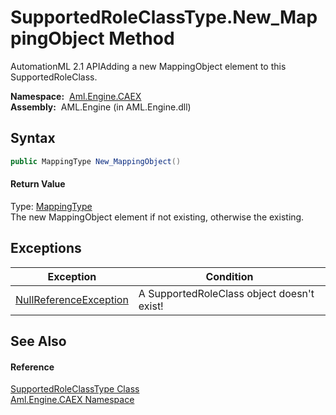 SupportedRoleClassType.New_MappingObject Method
===============================================
AutomationML 2.1 APIAdding a new MappingObject element to this SupportedRoleClass.

  **Namespace:**  [Aml.Engine.CAEX][1]  
  **Assembly:**  AML.Engine (in AML.Engine.dll)

Syntax
------

```csharp
public MappingType New_MappingObject()
```

#### Return Value
Type: [MappingType][2]  
 The new MappingObject element if not existing, otherwise the existing. 

Exceptions
----------

Exception                   | Condition                                  
--------------------------- | ------------------------------------------ 
[NullReferenceException][3] | A SupportedRoleClass object doesn't exist! 


See Also
--------

#### Reference
[SupportedRoleClassType Class][4]  
[Aml.Engine.CAEX Namespace][1]  

[1]: ../README.md
[2]: ../MappingType/README.md
[3]: https://docs.microsoft.com/dotnet/api/system.nullreferenceexception
[4]: README.md
[5]: https://www.automationml.org
[6]: ../../icons/logoShade.png